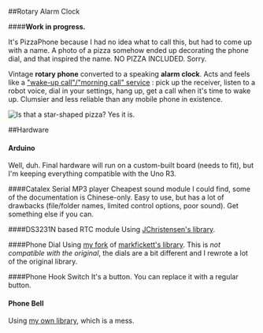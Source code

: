 ##Rotary Alarm Clock

####**Work in progress.**

It's PizzaPhone because I had no idea what to call this, but had to come up with a name. A photo of a pizza somehow ended up decorating the phone dial, and that inspired the name. NO PIZZA INCLUDED. Sorry.

Vintage **rotary phone** converted to a speaking **alarm clock**. Acts and feels like a ["wake-up call"/"morning call" service](http://en.wikipedia.org/wiki/Wake-up_call_%28service%29) : pick up the receiver, listen to a robot voice, dial in your settings, hang up, get a call when it's time to wake up. Clumsier and less reliable than any mobile phone in existence.

![Is that a star-shaped pizza? Yes it is.](http://i.imgur.com/MGI6lTz.jpg)

##Hardware

#### Arduino

Well, duh. Final hardware will run on a custom-built board (needs to fit), but I'm keeping everything compatible with the Uno R3.

####Catalex Serial MP3 player
Cheapest sound module I could find, some of the documentation is Chinese-only. Easy to use, but has a lot of drawbacks (file/folder names, limited control options, poor sound). Get something else if you can.

####DS3231N based RTC module
Using [JChristensen's library](https://github.com/JChristensen/DS3232RTC).

####Phone Dial
Using [my fork](https://github.com/kunaakos/RotaryDialMM) of [markfickett's library](https://github.com/markfickett/Rotary-Dial). This is *not compatible with the original*, the dials are a bit different and I rewrote a lot of the original library.

####Phone Hook Switch
It's a button. You can replace it with a regular button.

#### Phone Bell
Using [my own library](https://github.com/kunaakos/PhoneBell), which is a mess.
